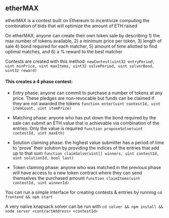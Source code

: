 ## etherMAX

etherMAX is a contest built on Ethereum to incentivize computing the combination of bids that will optimize the amount of ETH raised

On etherMAX, anyone can create their own token sale by describing 1) the max number of tokens available, 2) a minimum price per token, 3) length of sale 4) bond required for each matcher, 5) amount of time allotted to find optimal matches, and 6) a % reward to the best matcher

	

Contests are created with this method: 
`newContest(uint32 entryPeriod, uint minPrice, uint maxItems, uint32 solvePeriod, uint solverBond, uint32 reward)`



#### This creates a 4 phase contest:

- Entry phase: anyone can commit to purchase a number of tokens at any price. These pledges are non-revocable but funds can be claimed if they are not awarded the tokens
`function enter(uint contestId, uint itemCount, uint itemPrice)`

- Matching phase: anyone who has put down the bond required by the sale can submit an ETH value that is achievable via combination of the entries. Only the value is required
`function proposeSolve(uint contestId, uint maxEth)`

- Solution claiming phase: the highest value submitter has a period of time to 'prove' their solution by providing the indices of the entries that add up to that sum
`function claimSolve(uint[] winners, uint contestId, uint solutionId, bool last)`

- Token claiming phase: anyone who was matched in the previous phase will have access to a new token contract where they can send themselves the purchased amount
`function claimItems(uint contestId, uint winnerId)`


You can run a simple interface for creating contests & entries by running `cd frontend && npm start`

A very naiive knapsack solver can be run with `cd solver && npm install && node server <contractAddress> <contestId>`
